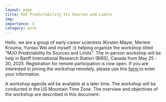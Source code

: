 ```yaml
---
layout: page
title: MJO Predictability Its Sources and Limits
img: 
importance: 3
category: work
---
```


Hello, we are a group of early career scientists (Kirsten Mayer, Meriem Krouma, Yuntao Wei and myself :)) helping organize the workshop titled "MJO Predictability Its Sources and Limits". The in-person workshop will be help in Banff International Research Station (BIRS), Canada from  May 25 - 30, 2025. Registration for remote participation is now open. If you are interested in joining the workshop remotely, please use this <a href="https://docs.google.com/forms/d/e/1FAIpQLSd1c0sO8NWUBCiEhvYhevI4WdhQOy1qEJz2CWjt-2dtyyL5oA/viewform"> form </a> to enter your information.

A workshop agenda will be available at a later time. The workshop will be conducted in the US Mountain Time Zone. The overview and objectives of the workshop are described in this document:

 <object data="../../assets/pdf/MJO_Predictability.pdf" width="1000" height="1000" type='application/pdf'></object>
